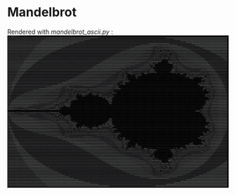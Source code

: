 # Mandelbrot

Rendered with _mandelbrot_ascii.py_ :
![Rendered with _mandelbrot_ascii.py_](mandelbrot_ascii.py.330x100.jpg)
